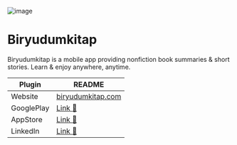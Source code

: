 ![image](https://user-images.githubusercontent.com/31334024/164491903-5346e792-6bf6-4f8f-876a-572feda85981.png)

# Biryudumkitap


Biryudumkitap is a mobile app providing nonfiction book summaries & short stories. Learn & enjoy anywhere, anytime.



| Plugin | README |
| ------ | ------ |
| Website | [biryudumkitap.com](https://www.biryudumkitap.com) |
| GooglePlay | [Link 🔗](https://biryudumkitap.onelink.me/fzCw?pid=website&c=BYK_Home_20211025) |
| AppStore | [Link 🔗](https://biryudumkitap.onelink.me/fzCw?pid=website&c=BYK_Home_20211025) |
| LinkedIn | [Link 🔗](https://www.linkedin.com/company/biryudumkitap/) |



